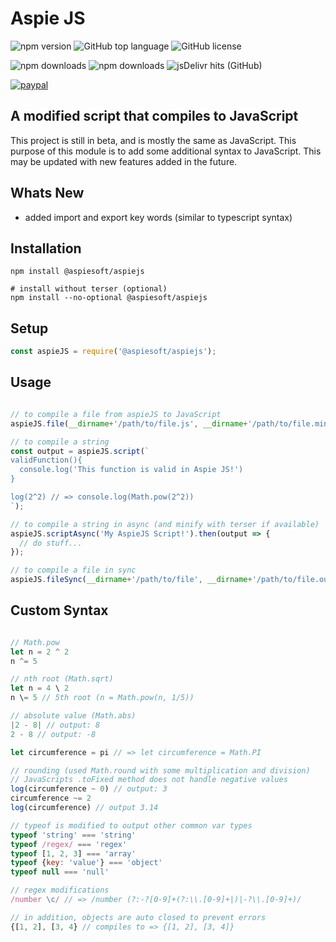 # Aspie JS

![npm version](https://img.shields.io/npm/v/@aspiesoft/aspiejs)
![GitHub top language](https://img.shields.io/github/languages/top/aspiesoft/aspiejs)
![GitHub license](https://img.shields.io/github/license/aspiesoft/aspiejs)

![npm downloads](https://img.shields.io/npm/dw/@aspiesoft/aspiejss)
![npm downloads](https://img.shields.io/npm/dm/@aspiesoft/aspiejs)
![jsDelivr hits (GitHub)](https://img.shields.io/jsdelivr/gh/hm/aspiesoft/aspiejs)

[![paypal](https://img.shields.io/badge/buy%20me%20a%20coffee-paypal-blue)](https://buymeacoffee.aspiesoft.com/)

## A modified script that compiles to JavaScript

This project is still in beta, and is mostly the same as JavaScript.
This purpose of this module is to add some additional syntax to JavaScript.
This may be updated with new features added in the future.

## Whats New

- added import and export key words (similar to typescript syntax)

## Installation

```shell script
npm install @aspiesoft/aspiejs

# install without terser (optional)
npm install --no-optional @aspiesoft/aspiejs
```

## Setup

```js
const aspieJS = require('@aspiesoft/aspiejs');
```

## Usage

```js

// to compile a file from aspieJS to JavaScript
aspieJS.file(__dirname+'/path/to/file.js', __dirname+'/path/to/file.min.js');

// to compile a string
const output = aspieJS.script(`
validFunction(){
  console.log('This function is valid in Aspie JS!')
}

log(2^2) // => console.log(Math.pow(2^2))
`);

// to compile a string in async (and minify with terser if available)
aspieJS.scriptAsync('My AspieJS Script!').then(output => {
  // do stuff...
});

// to compile a file in sync
aspieJS.fileSync(__dirname+'/path/to/file', __dirname+'/path/to/file.output');

```

## Custom Syntax

```js

// Math.pow
let n = 2 ^ 2
n ^= 5

// nth root (Math.sqrt)
let n = 4 \ 2
n \= 5 // 5th root (n = Math.pow(n, 1/5))

// absolute value (Math.abs)
|2 - 8| // output: 8
2 - 8 // output: -8

let circumference = pi // => let circumference = Math.PI

// rounding (used Math.round with some multiplication and division)
// JavaScripts .toFixed method does not handle negative values
log(circumference ~ 0) // output: 3
circumference ~= 2
log(circumference) // output 3.14

// typeof is modified to output other common var types
typeof 'string' === 'string'
typeof /regex/ === 'regex'
typeof [1, 2, 3] === 'array'
typeof {key: 'value'} === 'object'
typeof null === 'null'

// regex modifications
/number \c/ // => /number (?:-?[0-9]+(?:\\.[0-9]+|)|-?\\.[0-9]+)/

// in addition, objects are auto closed to prevent errors
{[1, 2], [3, 4} // compiles to => {[1, 2], [3, 4]}

```
